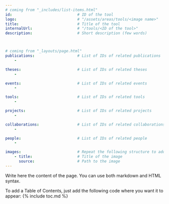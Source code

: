 ```yaml
---
# coming from "_includes/list-items.html"
id:                             # ID of the tool
logo:                           # "/assets/areas/tools/<image name>"
title:                          # Title of the tool
internalUrl:                    # "/tools/<ID of the tool>"
description:                    # Short description (few words)



# coming from "_layouts/page.html"
publications:                   # List of IDs of related publications
    - 

theses:                         # List of IDs of related theses
    - 

events:                         # List of IDs of related events
    - 

tools:                          # List of IDs of related tools
    - 

projects:                       # List of IDs of related projects
    - 

collaborations:                 # List of IDs of related collaborations
    - 

people:                         # List of IDs of related people
    - 

images:                         # Repeat the following structure to add more images
    - title:                    # Title of the image
      source:                   # Path to the image
---
```


Write here the content of the page. You can use both markdown and HTML syntax.

To add a Table of Contents, just add the following code where you want it to appear:
{% include toc.md %}